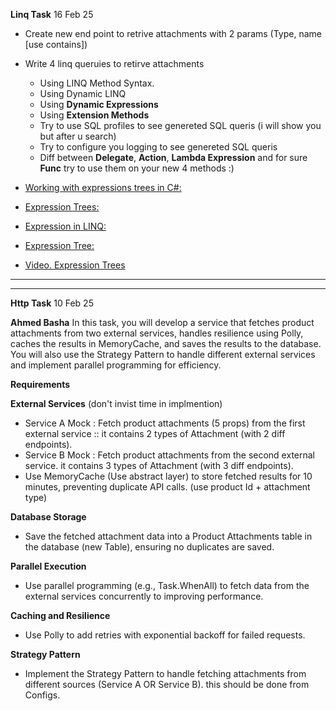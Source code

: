 __Linq Task__ 16 Feb 25
 - Create new end point to retrive attachments with 2 params (Type, name [use contains]) 
 - Write 4 linq queruies to retirve attachments
   - Using LINQ Method Syntax.
   - Using Dynamic LINQ
   - Using **Dynamic Expressions**
   - Using **Extension Methods**
   - Try to use SQL profiles to see genereted SQL queris (i will show you but after u search)
   - Try to configure you logging to see genereted SQL queris
   - Diff between **Delegate**, **Action<T>**, **Lambda Expression** and for sure **Func<T>** try to use them on your new 4 methods :)


- <a  target="_blank"  href="https://tyrrrz.me/blog/expression-trees" >Working with expressions trees in C#:</a>
- <a  target="_blank"  href="https://docs.microsoft.com/en-us/dotnet/csharp/programming-guide/concepts/expression-trees/" >Expression Trees:</a>
- <a  target="_blank"  href="https://www.tutorialsteacher.com/linq/linq-expression" >Expression in LINQ: </a>
- <a  target="_blank"  href="https://www.tutorialsteacher.com/linq/expression-tree" >Expression Tree: </a>
- <a  target="_blank"  href="https://youtu.be/dwr40KytyaY" >Video. Expression Trees</a>


-----------------------------------------------------------------------------------------------------------------------------------------------------------
-----------------------------------------------------------------------------------------------------------------------------------------------------------

__Http Task__ 10 Feb 25

__Ahmed Basha__
In this task, you will develop a service that fetches product attachments from two external services, handles resilience using Polly, caches the results in MemoryCache, and saves the results to the database. 
You will also use the Strategy Pattern to handle different external services and implement parallel programming for efficiency.

**Requirements**

__External Services__ (don't invist time in implmention)
- Service A Mock : Fetch product attachments (5 props) from the first external service :: it contains 2 types of Attachment (with 2 diff endpoints).
- Service B Mock : Fetch product attachments from the second external service. it contains 3 types of Attachment (with 3 diff endpoints).
 - Use MemoryCache (Use abstract layer) to store fetched results for 10 minutes, preventing duplicate API calls. (use product Id   + attachment type)

__Database Storage__
- Save the fetched attachment data into a Product Attachments table in the database (new Table), ensuring no duplicates are saved.

__Parallel Execution__
- Use parallel programming (e.g., Task.WhenAll) to fetch data from the external services concurrently to improving performance.

__Caching and Resilience__
 - Use Polly to add retries with exponential backoff for failed requests.

__Strategy Pattern__
- Implement the Strategy Pattern to handle fetching attachments from different sources (Service A OR Service B). this should be done from Configs.
